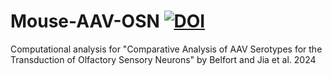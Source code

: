 # Mouse-AAV-OSN [![DOI](https://zenodo.org/badge/836991156.svg)](https://zenodo.org/doi/10.5281/zenodo.13376699)
Computational analysis for "Comparative Analysis of AAV Serotypes for the Transduction of Olfactory Sensory Neurons" by Belfort and Jia et al. 2024
